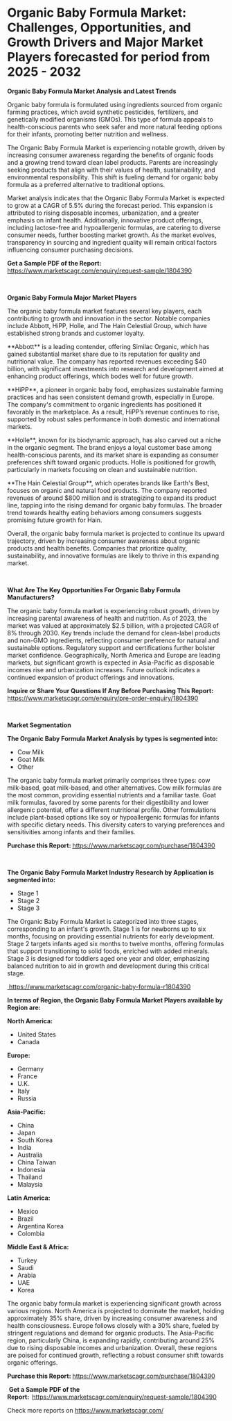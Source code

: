 <p><h1>Organic Baby Formula Market: Challenges, Opportunities, and Growth Drivers and Major Market Players forecasted for period from 2025 - 2032</h1></p><p><strong>Organic Baby Formula Market Analysis and Latest Trends</strong></p>
<p><p>Organic baby formula is formulated using ingredients sourced from organic farming practices, which avoid synthetic pesticides, fertilizers, and genetically modified organisms (GMOs). This type of formula appeals to health-conscious parents who seek safer and more natural feeding options for their infants, promoting better nutrition and wellness.</p><p>The Organic Baby Formula Market is experiencing notable growth, driven by increasing consumer awareness regarding the benefits of organic foods and a growing trend toward clean label products. Parents are increasingly seeking products that align with their values of health, sustainability, and environmental responsibility. This shift is fueling demand for organic baby formula as a preferred alternative to traditional options.</p><p>Market analysis indicates that the Organic Baby Formula Market is expected to grow at a CAGR of 5.5% during the forecast period. This expansion is attributed to rising disposable incomes, urbanization, and a greater emphasis on infant health. Additionally, innovative product offerings, including lactose-free and hypoallergenic formulas, are catering to diverse consumer needs, further boosting market growth. As the market evolves, transparency in sourcing and ingredient quality will remain critical factors influencing consumer purchasing decisions.</p></p>
<p><strong>Get a Sample PDF of the Report:&nbsp;</strong> <a href="https://www.marketscagr.com/enquiry/request-sample/1804390?utm_campaign=2246&utm_medium=2&utm_source=Github&utm_content=ia&utm_term=14022025&utm_id=organic-baby-formula">https://www.marketscagr.com/enquiry/request-sample/1804390</a></p>
<p>&nbsp;</p>
<p><strong>Organic Baby Formula Major Market Players</strong></p>
<p><p>The organic baby formula market features several key players, each contributing to growth and innovation in the sector. Notable companies include Abbott, HiPP, Holle, and The Hain Celestial Group, which have established strong brands and customer loyalty.</p><p>**Abbott** is a leading contender, offering Similac Organic, which has gained substantial market share due to its reputation for quality and nutritional value. The company has reported revenues exceeding $40 billion, with significant investments into research and development aimed at enhancing product offerings, which bodes well for future growth.</p><p>**HiPP**, a pioneer in organic baby food, emphasizes sustainable farming practices and has seen consistent demand growth, especially in Europe. The company's commitment to organic ingredients has positioned it favorably in the marketplace. As a result, HiPP’s revenue continues to rise, supported by robust sales performance in both domestic and international markets.</p><p>**Holle**, known for its biodynamic approach, has also carved out a niche in the organic segment. The brand enjoys a loyal customer base among health-conscious parents, and its market share is expanding as consumer preferences shift toward organic products. Holle is positioned for growth, particularly in markets focusing on clean and sustainable nutrition.</p><p>**The Hain Celestial Group**, which operates brands like Earth's Best, focuses on organic and natural food products. The company reported revenues of around $800 million and is strategizing to expand its product line, tapping into the rising demand for organic baby formulas. The broader trend towards healthy eating behaviors among consumers suggests promising future growth for Hain.</p><p>Overall, the organic baby formula market is projected to continue its upward trajectory, driven by increasing consumer awareness about organic products and health benefits. Companies that prioritize quality, sustainability, and innovative formulas are likely to thrive in this expanding market.</p></p>
<p>&nbsp;</p>
<p><strong>What Are The Key Opportunities For Organic Baby Formula Manufacturers?</strong></p>
<p><p>The organic baby formula market is experiencing robust growth, driven by increasing parental awareness of health and nutrition. As of 2023, the market was valued at approximately $2.5 billion, with a projected CAGR of 8% through 2030. Key trends include the demand for clean-label products and non-GMO ingredients, reflecting consumer preference for natural and sustainable options. Regulatory support and certifications further bolster market confidence. Geographically, North America and Europe are leading markets, but significant growth is expected in Asia-Pacific as disposable incomes rise and urbanization increases. Future outlook indicates a continued expansion of product offerings and innovations.</p></p>
<p><strong>Inquire or Share Your Questions If Any Before Purchasing This Report:</strong> <a href="https://www.marketscagr.com/enquiry/pre-order-enquiry/1804390?utm_campaign=2246&utm_medium=2&utm_source=Github&utm_content=ia&utm_term=14022025&utm_id=organic-baby-formula">https://www.marketscagr.com/enquiry/pre-order-enquiry/1804390</a></p>
<p>&nbsp;</p>
<p><strong>Market Segmentation</strong></p>
<p><strong>The Organic Baby Formula Market Analysis by types is segmented into:</strong></p>
<p><ul><li>Cow Milk</li><li>Goat Milk</li><li>Other</li></ul></p>
<p><p>The organic baby formula market primarily comprises three types: cow milk-based, goat milk-based, and other alternatives. Cow milk formulas are the most common, providing essential nutrients and a familiar taste. Goat milk formulas, favored by some parents for their digestibility and lower allergenic potential, offer a different nutritional profile. Other formulations include plant-based options like soy or hypoallergenic formulas for infants with specific dietary needs. This diversity caters to varying preferences and sensitivities among infants and their families.</p></p>
<p><strong>Purchase this Report:&nbsp;</strong><a href="https://www.marketscagr.com/purchase/1804390?utm_campaign=2246&utm_medium=2&utm_source=Github&utm_content=ia&utm_term=14022025&utm_id=organic-baby-formula">https://www.marketscagr.com/purchase/1804390</a></p>
<p>&nbsp;</p>
<p><strong>The Organic Baby Formula Market Industry Research by Application is segmented into:</strong></p>
<p><ul><li>Stage 1</li><li>Stage 2</li><li>Stage 3</li></ul></p>
<p><p>The Organic Baby Formula Market is categorized into three stages, corresponding to an infant's growth. Stage 1 is for newborns up to six months, focusing on providing essential nutrients for early development. Stage 2 targets infants aged six months to twelve months, offering formulas that support transitioning to solid foods, enriched with added minerals. Stage 3 is designed for toddlers aged one year and older, emphasizing balanced nutrition to aid in growth and development during this critical stage.</p></p>
<p><a href="https://www.marketscagr.com/organic-baby-formula-r1804390?utm_campaign=2246&utm_medium=2&utm_source=Github&utm_content=ia&utm_term=14022025&utm_id=organic-baby-formula">&nbsp;https://www.marketscagr.com/organic-baby-formula-r1804390</a></p>
<p><strong>In terms of Region, the Organic Baby Formula Market Players available by Region are:</strong></p>
<p>
    <p> <strong> North America: </strong>
        <ul>
            <li>United States</li>
            <li>Canada</li>
        </ul>
        </p> 
    <p> <strong> Europe: </strong>
        <ul>
            <li>Germany</li>
            <li>France</li>
            <li>U.K.</li>
            <li>Italy</li>
            <li>Russia</li>
        </ul>
        </p> 
    <p> <strong> Asia-Pacific: </strong>
        <ul>
            <li>China</li>
            <li>Japan</li>
            <li>South Korea</li>
            <li>India</li>
            <li>Australia</li>
            <li>China Taiwan</li>
            <li>Indonesia</li>
            <li>Thailand</li>
            <li>Malaysia</li>
        </ul>
        </p> 
    <p> <strong> Latin America: </strong>
        <ul>
            <li>Mexico</li>
            <li>Brazil</li>
            <li>Argentina Korea</li>
            <li>Colombia</li>
        </ul>
        </p> 
    <p> <strong> Middle East & Africa: </strong>
        <ul>
            <li>Turkey</li>
            <li>Saudi</li>
            <li>Arabia</li>
            <li>UAE</li>
            <li>Korea</li>
        </ul>
    </p>
    </p>
<p><p>The organic baby formula market is experiencing significant growth across various regions. North America is projected to dominate the market, holding approximately 35% share, driven by increasing consumer awareness and health consciousness. Europe follows closely with a 30% share, fueled by stringent regulations and demand for organic products. The Asia-Pacific region, particularly China, is expanding rapidly, contributing around 25% due to rising disposable incomes and urbanization. Overall, these regions are poised for continued growth, reflecting a robust consumer shift towards organic offerings.</p></p>
<p><strong>Purchase this Report: </strong><a href="https://www.marketscagr.com/purchase/1804390?utm_campaign=2246&utm_medium=2&utm_source=Github&utm_content=ia&utm_term=14022025&utm_id=organic-baby-formula">https://www.marketscagr.com/purchase/1804390</a></p>
<p>&nbsp;<strong>Get a Sample PDF of the Report:&nbsp;&nbsp;</strong><a href="https://www.marketscagr.com/enquiry/request-sample/1804390?utm_campaign=2246&utm_medium=2&utm_source=Github&utm_content=ia&utm_term=14022025&utm_id=organic-baby-formula">https://www.marketscagr.com/enquiry/request-sample/1804390</a></p>
<p><strong></strong></p>
<p>Check more reports on <a href="https://www.marketscagr.com/?utm_campaign=2246&utm_medium=2&utm_source=Github&utm_content=ia&utm_term=14022025&utm_id=organic-baby-formula">https://www.marketscagr.com/</a></p>